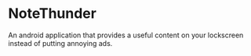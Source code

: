 # NoteThunder
An android application that provides a useful content on your lockscreen instead of putting annoying ads.
